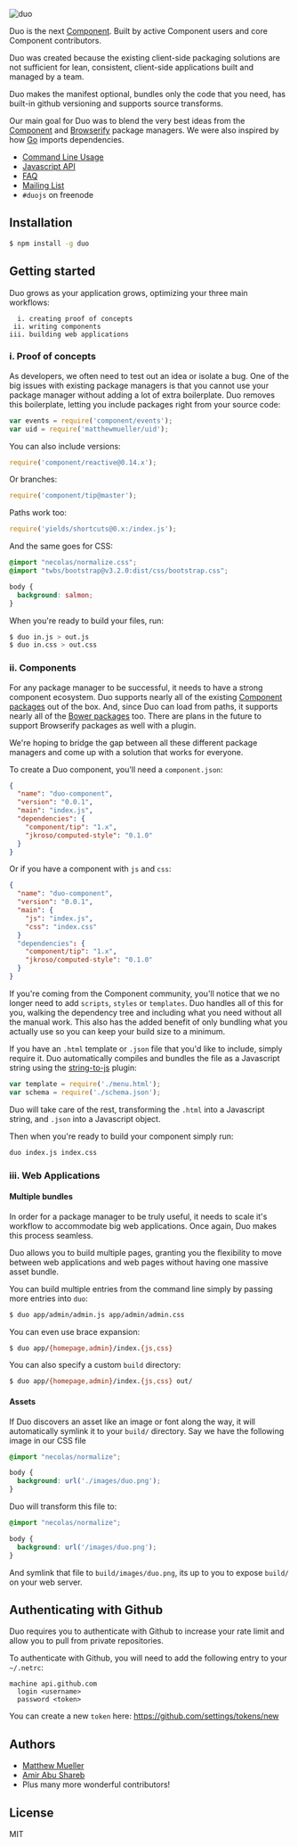 ![duo](https://i.cloudup.com/zxYO3-GNkP.png)

Duo is the next [Component](https://github.com/component/component). Built by active Component users and core Component contributors.

Duo was created because the existing client-side packaging solutions are not sufficient for lean, consistent, client-side applications built and managed by a team.

Duo makes the manifest optional, bundles only the code that you need, has built-in github versioning and supports source transforms.

Our main goal for Duo was to blend the very best ideas from the [Component](https://github.com/component/component) and [Browserify](https://github.com/substack/node-browserify) package managers. We were also inspired by how [Go](http://go-lang.com/) imports dependencies.

- [Command Line Usage](/docs/cli.md)
- [Javascript API](/docs/api.md)
- [FAQ](/docs/faq.md)
- [Mailing List](https://groups.google.com/forum/#!forum/duojs)
- `#duojs` on freenode

## Installation

```bash
$ npm install -g duo
```

## Getting started

Duo grows as your application grows, optimizing your three main workflows:

      i. creating proof of concepts
     ii. writing components
    iii. building web applications

### i. Proof of concepts

As developers, we often need to test out an idea or isolate a bug. One of the big issues with existing package managers is that you cannot use your package manager without adding a lot of extra boilerplate. Duo removes this boilerplate, letting you include packages right from your source code:

```js
var events = require('component/events');
var uid = require('matthewmueller/uid');
```

You can also include versions:

```js
require('component/reactive@0.14.x');
```

Or branches:

```js
require('component/tip@master');
```

Paths work too:

```js
require('yields/shortcuts@0.x:/index.js');
```

And the same goes for CSS:

```css
@import "necolas/normalize.css";
@import "twbs/bootstrap@v3.2.0:dist/css/bootstrap.css";

body {
  background: salmon;
}
```

When you're ready to build your files, run:

```bash
$ duo in.js > out.js
$ duo in.css > out.css
```

### ii. Components

For any package manager to be successful, it needs to have a strong component ecosystem. Duo supports nearly all of the existing [Component packages](https://github.com/component/component/wiki/Components) out of the box. And, since Duo can load from paths, it supports nearly all of the [Bower packages](http://bower.io/search/) too. There are plans in the future to support Browserify packages as well with a plugin.

We're hoping to bridge the gap between all these different package managers and come up with a solution that works for everyone.

To create a Duo component, you'll need a `component.json`:

```json
{
  "name": "duo-component",
  "version": "0.0.1",
  "main": "index.js",
  "dependencies": {
    "component/tip": "1.x",
    "jkroso/computed-style": "0.1.0"
  }
}
```

Or if you have a component with `js` and `css`:

```json
{
  "name": "duo-component",
  "version": "0.0.1",
  "main": {
    "js": "index.js",
    "css": "index.css"
  }
  "dependencies": {
    "component/tip": "1.x",
    "jkroso/computed-style": "0.1.0"
  }
}
```

If you're coming from the Component community, you'll notice that we no longer need to add `scripts`, `styles` or `templates`. Duo handles all of this for you, walking the dependency tree and including what you need without all the manual work. This also has the added benefit of only bundling what you actually use so you can keep your build size to a minimum.

If you have an `.html` template or `.json` file that you'd like to include, simply require it. Duo automatically compiles and bundles the file as a Javascript string using the [string-to-js](https://github.com/component/duo-string-to-js) plugin:

```js
var template = require('./menu.html');
var schema = require('./schema.json');
```

Duo will take care of the rest, transforming the `.html` into a Javascript string, and `.json` into a Javascript object.

Then when you're ready to build your component simply run:

```bash
duo index.js index.css
```

### iii. Web Applications

#### Multiple bundles

In order for a package manager to be truly useful, it needs to scale it's workflow to accommodate big web applications. Once again, Duo makes this process seamless.

Duo allows you to build multiple pages, granting you the flexibility to move between web applications and web pages without having one massive asset bundle.

You can build multiple entries from the command line simply by passing more entries into `duo`:

```bash
$ duo app/admin/admin.js app/admin/admin.css
```

You can even use brace expansion:

```bash
$ duo app/{homepage,admin}/index.{js,css}
```

You can also specify a custom `build` directory:

```bash
$ duo app/{homepage,admin}/index.{js,css} out/
```

#### Assets

If Duo discovers an asset like an image or font along the way, it will automatically symlink it to your `build/` directory. Say we have the following image in our CSS file

```css
@import "necolas/normalize";

body {
  background: url('./images/duo.png');
}
```

Duo will transform this file to:

```css
@import "necolas/normalize";

body {
  background: url('/images/duo.png');
}
```

And symlink that file to `build/images/duo.png`, its up to you to expose `build/` on your web server.

## Authenticating with Github

Duo requires you to authenticate with Github to increase your rate limit and allow you to pull from private repositories.

To authenticate with Github, you will need to add the following entry to your `~/.netrc`:

    machine api.github.com
      login <username>
      password <token>

You can create a new `token` here: https://github.com/settings/tokens/new

## Authors

- [Matthew Mueller](https://github.com/MatthewMueller)
- [Amir Abu Shareb](https://github.com/yields)
- Plus many more wonderful contributors!

## License

MIT
